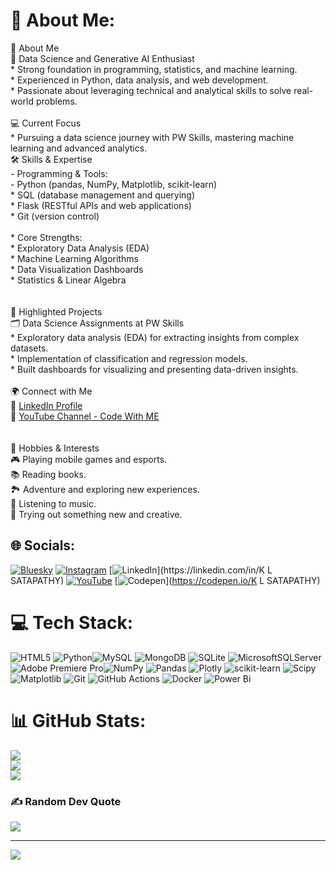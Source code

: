 # 💫 About Me:
👋 About Me  <br>🌟 Data Science and Generative AI Enthusiast <br>  * Strong foundation in programming, statistics, and machine learning.  <br>  * Experienced in Python, data analysis, and web development.  <br>  * Passionate about leveraging technical and analytical skills to solve real-world problems.  <br><br>💻 Current Focus <br>  * Pursuing a data science journey with PW Skills, mastering machine learning and advanced analytics.  <br>🛠️ Skills & Expertise  <br>- Programming & Tools:<br>  - Python (pandas, NumPy, Matplotlib, scikit-learn)  <br>  * SQL (database management and querying)  <br>  * Flask (RESTful APIs and web applications)  <br>  * Git (version control)  <br><br>* Core Strengths:  <br>  * Exploratory Data Analysis (EDA)  <br>  * Machine Learning Algorithms  <br>  * Data Visualization Dashboards  <br>  * Statistics & Linear Algebra  <br><br><br>🚀 Highlighted Projects  <br>🗂️ Data Science Assignments at PW Skills<br>  * Exploratory data analysis (EDA) for extracting insights from complex datasets.  <br>  * Implementation of classification and regression models.  <br>  * Built dashboards for visualizing and presenting data-driven insights.  <br><br>🌍 Connect with Me  <br>💼 [LinkedIn Profile](https://www.linkedin.com/in/k-l-satapathy-9271732a2/?trk=opento_sprofile_goalscard)  <br>🎥 [YouTube Channel - Code With ME](https://www.youtube.com/@CodeWithME-s3v)  <br><br><br>🎯 Hobbies & Interests  <br>🎮 Playing mobile games and esports.  <br>📚 Reading books.  <br>🏞️ Adventure and exploring new experiences.  <br>🎵 Listening to music.  <br>🧪 Trying out something new and creative.  <br>


## 🌐 Socials:
[![Bluesky](https://img.shields.io/badge/bluesky-0285FF?style=for-the-badge&logo=bluesky&logoColor=%23FFFFFF)](https://bsky.app/profile/https://bsky.app/profile/k-l-satapathy07.bsky.social) [![Instagram](https://img.shields.io/badge/Instagram-%23E4405F.svg?logo=Instagram&logoColor=white)](https://instagram.com/k_l_satapathy) [![LinkedIn]([https://img.shields.io/badge/LinkedIn-%230077B5.svg?logo=linkedin&logoColor=white](https://lokanath-satapathy-l8dbkp2.gamma.site/))](https://linkedin.com/in/K L SATAPATHY) [![YouTube](https://img.shields.io/badge/YouTube-%23FF0000.svg?logo=YouTube&logoColor=white)](https://youtube.com/@@CodeWithME-s3v) [![Codepen](https://img.shields.io/badge/Codepen-000000?style=for-the-badge&logo=codepen&logoColor=white)](https://codepen.io/K L SATAPATHY) 

# 💻 Tech Stack:
![HTML5](https://img.shields.io/badge/html5-%23E34F26.svg?style=for-the-badge&logo=html5&logoColor=white) ![Python](https://img.shields.io/badge/python-3670A0?style=for-the-badge&logo=python&logoColor=ffdd54)![MySQL](https://img.shields.io/badge/mysql-4479A1.svg?style=for-the-badge&logo=mysql&logoColor=white) ![MongoDB](https://img.shields.io/badge/MongoDB-%234ea94b.svg?style=for-the-badge&logo=mongodb&logoColor=white) ![SQLite](https://img.shields.io/badge/sqlite-%2307405e.svg?style=for-the-badge&logo=sqlite&logoColor=white) ![MicrosoftSQLServer](https://img.shields.io/badge/Microsoft%20SQL%20Server-CC2927?style=for-the-badge&logo=microsoft%20sql%20server&logoColor=white) ![Adobe Premiere Pro](https://img.shields.io/badge/Adobe%20Premiere%20Pro-9999FF.svg?style=for-the-badge&logo=Adobe%20Premiere%20Pro&logoColor=white)![NumPy](https://img.shields.io/badge/numpy-%23013243.svg?style=for-the-badge&logo=numpy&logoColor=white) ![Pandas](https://img.shields.io/badge/pandas-%23150458.svg?style=for-the-badge&logo=pandas&logoColor=white) ![Plotly](https://img.shields.io/badge/Plotly-%233F4F75.svg?style=for-the-badge&logo=plotly&logoColor=white) ![scikit-learn](https://img.shields.io/badge/scikit--learn-%23F7931E.svg?style=for-the-badge&logo=scikit-learn&logoColor=white) ![Scipy](https://img.shields.io/badge/SciPy-%230C55A5.svg?style=for-the-badge&logo=scipy&logoColor=%white) ![Matplotlib](https://img.shields.io/badge/Matplotlib-%23ffffff.svg?style=for-the-badge&logo=Matplotlib&logoColor=black) ![Git](https://img.shields.io/badge/git-%23F05033.svg?style=for-the-badge&logo=git&logoColor=white) ![GitHub Actions](https://img.shields.io/badge/github%20actions-%232671E5.svg?style=for-the-badge&logo=githubactions&logoColor=white) ![Docker](https://img.shields.io/badge/docker-%230db7ed.svg?style=for-the-badge&logo=docker&logoColor=white) ![Power Bi](https://img.shields.io/badge/power_bi-F2C811?style=for-the-badge&logo=powerbi&logoColor=black)
# 📊 GitHub Stats:
![](https://github-readme-stats.vercel.app/api?username=klsatapathy&theme=dark&hide_border=false&include_all_commits=false&count_private=false)<br/>
![](https://github-readme-streak-stats.herokuapp.com/?user=klsatapathy&theme=dark&hide_border=false)<br/>
![](https://github-readme-stats.vercel.app/api/top-langs/?username=klsatapathy&theme=dark&hide_border=false&include_all_commits=false&count_private=false&layout=compact)

### ✍️ Random Dev Quote
![](https://quotes-github-readme.vercel.app/api?type=horizontal&theme=radical)

---
[![](https://visitcount.itsvg.in/api?id=klsatapathy&icon=0&color=0)](https://visitcount.itsvg.in)

<!-- Proudly created with GPRM ( https://gprm.itsvg.in ) -->
